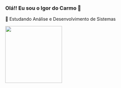 ### Olá!!  Eu sou o Igor do Carmo 👋

🌱 Estudando Análise e Desenvolvimento de Sistemas 

<!--
- 🔭 I’m currently working on ...
- 🌱 I’m currently learning ...
- 👯 I’m looking to collaborate on ...
- 🤔 I’m looking for help with ...
- 💬 Ask me about ...
- 📫 How to reach me: ...
- 😄 Pronouns: ...
- ⚡ Fun fact: ...
-->
<div>
  <img height='180em' src='https://github-readme-stats.vercel.app/api?username=icarso&count_private=true&theme=tokyonight'>
</div>

<div>
  
</div>
